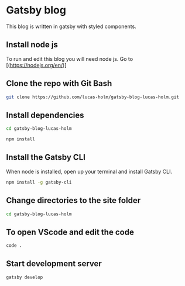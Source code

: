 # Gatsby blog

This blog is written in gatsby with styled components.

## Install node js

To run and edit this blog you will need node js.
Go to [(https://nodejs.org/en/)]

## Clone the repo with Git Bash

```bash
git clone https://github.com/lucas-holm/gatsby-blog-lucas-holm.git
```

## Install dependencies

```bash
cd gatsby-blog-lucas-holm

npm install
```

## Install the Gatsby CLI

When node is installed, open up your terminal and install Gatsby CLI.

```bash
npm install -g gatsby-cli
```

## Change directories to the site folder

```bash
cd gatsby-blog-lucas-holm
```

## To open VScode and edit the code

```bash
code .
```

## Start development server

```bash
gatsby develop
```
